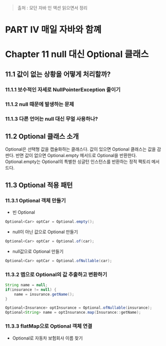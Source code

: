 > 출처 : 모던 자바 인 액션 읽으면서 정리

# PART Ⅳ 매일 자바와 함꼐
# Chapter 11 null 대신 Optional 클래스
## 11.1 값이 없는 상황을 어떻게 처리할까?
### 11.1.1 보수적인 자세로 NullPointerException 줄이기
### 11.1.2 null 때문에 발생하는 문제
### 11.1.3 다른 언어는 null 대신 무얼 사용하나?

## 11.2 Optional 클래스 소개
Optional은 선택형 값을 캡슐화하는 클래스다. 값이 있으면 Optional 클래스는 값을 감싼다.
반면 값이 없으면 Optional.empty 메서드로 Optional을 반환한다.
Optional.empty는 Optional의 특별한 싱글턴 인스턴스를 반환하는 정적 팩토리 메서드다.

## 11.3 Optional 적용 패턴
### 11.3.1 Optional 객체 만들기

- 빈 Optional  
```java
Optional<Car> optCar = Optional.empty();
```

- null이 아닌 값으로 Optional 만들기
```java
Optional<Car> optCar = Optional.of(car);
```

- null값으로 Optional 만들기
```java
Optional<Car> optCar = Optional.ofNullable(car);
```

### 11.3.2 맵으로 Optional의 값 추출하고 변환하기
```java
String name = null;
if(insurance != null) {
    name = insurance.getName();
}
```

```java
Optional<Insurance> optInsurance = Optional.ofNullable(insurance);
Optional<String> name = optInsurance.map(Insurance::getName);
```

### 11.3.3 flatMap으로 Optional 객체 연결
- Optional로 자동차 보험회사 이름 찾기


